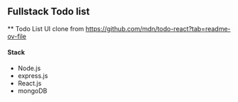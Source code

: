 ## Fullstack Todo list

** Todo List UI clone from https://github.com/mdn/todo-react?tab=readme-ov-file

#### Stack
- Node.js
- express.js
- React.js
- mongoDB